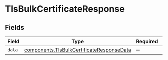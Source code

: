 # TlsBulkCertificateResponse


## Fields

| Field                                                                                              | Type                                                                                               | Required                                                                                           | Description                                                                                        |
| -------------------------------------------------------------------------------------------------- | -------------------------------------------------------------------------------------------------- | -------------------------------------------------------------------------------------------------- | -------------------------------------------------------------------------------------------------- |
| `data`                                                                                             | [components.TlsBulkCertificateResponseData](../../models/shared/tlsbulkcertificateresponsedata.md) | :heavy_minus_sign:                                                                                 | N/A                                                                                                |